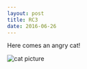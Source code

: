 ```yaml
---
layout: post
title: RC3
date: 2016-06-26
---
```

Here comes an angry cat!

![cat picture](https://www.petfinder.com/wp-content/uploads/2012/11/99233806-bringing-home-new-cat-632x475.jpg 'THIS IS MY AWESOME CAT PIC')
